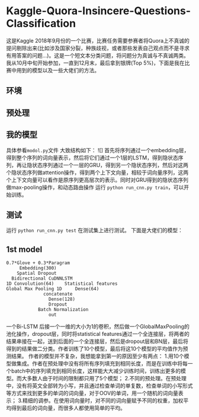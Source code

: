 # Kaggle-Quora-Insincere-Questions-Classification
这是Kaggle 2018年9月份的一个比赛，比赛任务需要参赛者将Quora上不真诚的提问剔除出来(比如涉及国家分裂，种族歧视，或者那些发表自己观点而不是寻求有用答案的问题...)。这是一个短文本分类问题，将问题分为真诚与不真诚两类。
我从10月中旬开始参加，一直到12月末，最后拿到银牌(Top 5%)，下面是我在比赛中用到的模型以及一些大佬们的方法。
## 环境
## 预处理
## 我的模型
具体参看`modol.py`文件
大致结构如下：
![]
首先将序列通过一个embedding层，得到整个序列的词向量表示，然后将它们通过一个1层的LSTM，得到隐状态序列，再让隐状态序列通过一个一层的GRU，得到另一个隐状态序列，然后对这两个隐状态序列做attention操作，得到两个上下文向量，相较于词向量序列，这两个上下文向量可以看作是原序列更高层次的表示。同时对GRU得到的隐状态序列做max-pooling操作，和动态路由操作
运行 `python run_cnn.py train`，可以开始训练。
## 测试
运行 `python run_cnn.py test` 在测试集上进行测试。
下面是大佬们的模型：
## 1st model
```
0.7*Glove + 0.3*Paragram
     Embedding(300)
    Spatial Dropout
  Bidirectional CuDNNLSTM
1D Convolution(64)    Statistical features
Global Max Pooling 1D     Dense(64)
              concatenate
                Dense(128)
                Dropout
            Batch Normalization
                out
```
一个Bi-LSTM 后接一个一维的大小为1的卷积，然后做一个GlobalMaxPooling的池化操作，dropout层，同时将statistical features通过一个全连接层，将两者的结果串接在一起，送到后面的一个全连接层，然后是dropout层和BN层，最后将得到的结果做二分类。作者训练了10个模型，最后将这10个模型的平均值作为预测结果。
作者的模型并不复杂，我想能拿到第一的原因至少有两点：
1.用10个模型做集成。作者在预处理中没有将所有序列填充到相同长度，而是在训练中将每一个batch中的序列填充到相同长度，这样能大大减少训练时间，训练出更多的模型。而大多数人由于时间的限制都只用了5个模型；
2.不同的预处理。在预处理中，没有将英文全部转为小写，并且通过检查单词的单复数，检查单词的小写形式等方式来找到更多的单词的词向量，对于OOV的单词，用一个随机的词向量表示；
3.精细的调参。在使用词向量时，对不同的词向量赋予不同的权重，加权平均得到最后的词向量，而很多人都使用简单的平均。

